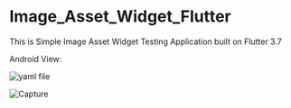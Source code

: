 # Image_Asset_Widget_Flutter

This is Simple Image Asset Widget Testing Application built on Flutter 3.7

Android View:

![yaml file](https://user-images.githubusercontent.com/98497929/225716976-42833787-4e2e-482f-854c-ff9edacca8a9.PNG)

![Capture](https://user-images.githubusercontent.com/98497929/225716999-b022450f-8d44-4a80-a590-73e3f06b5f6b.PNG)
